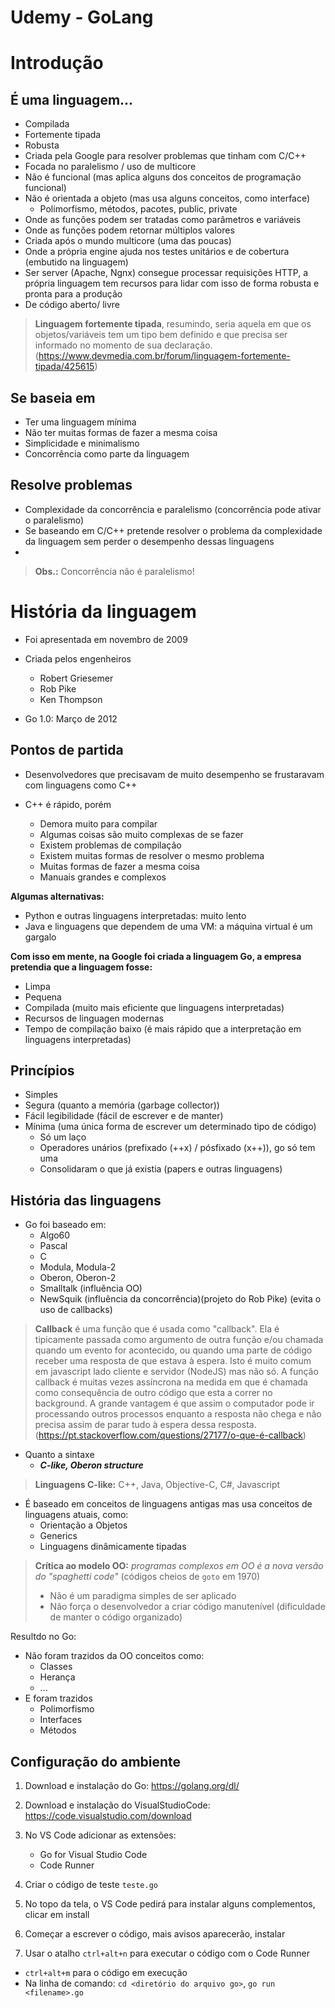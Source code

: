 
# Udemy - GoLang

# Introdução
## É uma linguagem...
* Compilada
* Fortemente tipada
* Robusta 
* Criada pela Google para resolver problemas que tinham com C/C++
* Focada no paralelismo / uso de multicore
* Não é funcional (mas aplica alguns dos conceitos de programação funcional)
* Não é orientada a objeto (mas usa alguns conceitos, como interface)
	* Polimorfismo, métodos, pacotes, public, private
* Onde as funções podem ser tratadas como parâmetros e variáveis
* Onde as funções podem retornar múltiplos valores
* Criada após o mundo multicore (uma das poucas)
* Onde a própria engine ajuda nos testes unitários e de cobertura (embutido na linguagem)
* Ser server (Apache, Ngnx) consegue processar requisições HTTP, a própria linguagem tem recursos para lidar com isso de forma robusta e pronta para a produção
* De código aberto/ livre

> **Linguagem fortemente tipada**, resumindo, seria aquela em que os objetos/variáveis tem um tipo bem definido e que precisa ser informado no momento de sua declaração.
(https://www.devmedia.com.br/forum/linguagem-fortemente-tipada/425615)

## Se baseia em
* Ter uma linguagem mínima
* Não ter muitas formas de fazer a mesma coisa
* Simplicidade e minimalismo
* Concorrência como parte da linguagem

## Resolve problemas
* Complexidade da concorrência e paralelismo (concorrência pode ativar o paralelismo)
* Se baseando em C/C++ pretende resolver o problema da complexidade da linguagem sem perder o desempenho dessas linguagens
* 


> **Obs.:** Concorrência não é paralelismo!


# História da linguagem

* Foi apresentada em novembro de 2009
* Criada pelos engenheiros
	* Robert Griesemer
	* Rob Pike
	* Ken Thompson

* Go 1.0: Março de 2012

## Pontos de partida

* Desenvolvedores que precisavam de muito desempenho se frustaravam com linguagens como C++

* C++ é rápido, porém
	* Demora muito para compilar
	* Algumas coisas são muito complexas de se fazer
	* Existem problemas de compilação
	* Existem muitas formas de resolver o mesmo problema
	* Muitas formas de fazer a mesma coisa
	* Manuais grandes e complexos

**Algumas alternativas:**

* Python e outras linguagens interpretadas: muito lento
* Java e linguagens que dependem de uma VM: a máquina virtual é um gargalo

**Com isso em mente, na Google foi criada a linguagem Go, a empresa pretendia que a linguagem fosse:**
* Limpa
* Pequena
* Compilada (muito mais eficiente que linguagens interpretadas)
* Recursos de linguagen modernas
* Tempo de compilação baixo (é mais rápido que a interpretação em linguagens interpretadas)

## Princípios
* Simples
* Segura (quanto a memória (garbage collector))
* Fácil legibilidade (fácil de escrever e de manter)
* Mínima (uma única forma de escrever um determinado tipo de código)
	* Só um laço
	* Operadores unários (prefixado (++x) / pósfixado (x++)), go só tem uma
	* Consolidaram o que já existia (papers e outras linguagens)

## História das linguagens
* Go foi baseado em:
	* Algo60
	* Pascal
	* C
	* Modula, Modula-2
	* Oberon, Oberon-2
	* Smalltalk (influência OO)
	* NewSquik (influência da concorrência)(projeto do Rob Pike) (evita o uso de callbacks)

> **Callback** é uma função que é usada como "callback". Ela é tipicamente passada como argumento de outra função e/ou chamada quando um evento for acontecido, ou quando uma parte de código receber uma resposta de que estava à espera.
> Isto é muito comum em javascript lado cliente e servidor (NodeJS) mas não só. A função callback é muitas vezes assíncrona na medida em que é chamada como consequência de outro código que esta a correr no background. A grande vantagem é que assim o computador pode ir processando outros processos enquanto a resposta não chega e não precisa assim de parar tudo à espera dessa resposta.
> (https://pt.stackoverflow.com/questions/27177/o-que-é-callback)

* Quanto a sintaxe
	* ***C-like, Oberon structure***


> **Linguagens C-like:**  C++, Java, Objective-C, C#, Javascript


* É baseado em conceitos de linguagens antigas mas usa conceitos de linguagens atuais, como:
	* Orientação a Objetos
	* Generics
	* Linguagens dinâmicamente tipadas

> **Crítica ao modelo OO:** *programas complexos em OO é a nova versão do "spaghetti code"* (códigos cheios de `goto` em 1970)
> * Não é um paradigma simples de ser aplicado
> * Não força o desenvolvedor a criar código manutenível (dificuldade de manter o código organizado)

Resultdo no Go:
* Não foram trazidos da OO conceitos como:
	* Classes
	* Herança
	* ...
* E foram trazidos
	* Polimorfismo
	* Interfaces
	* Métodos

## Configuração do ambiente
1. Download e instalação do Go: https://golang.org/dl/
2. Download e instalação do VisualStudioCode: https://code.visualstudio.com/download
3. No VS Code adicionar as extensões:
	* Go for Visual Studio Code
	* Code Runner

4. Criar o código de teste `teste.go`
5. No topo da tela, o VS Code pedirá para instalar alguns complementos, clicar em install
6. Começar a escrever o código, mais avisos aparecerão, instalar
7. Usar o atalho `ctrl+alt+n` para executar o código com o Code Runner
* `ctrl+alt+m` para o código em execução
* Na linha de comando: `cd <diretório do arquivo go>`, `go run <filename>.go`
